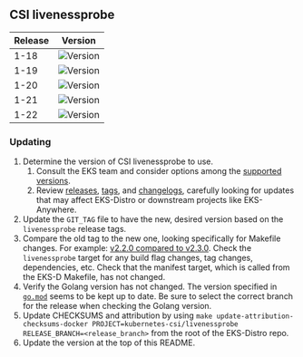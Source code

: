 ## CSI livenessprobe

| Release | Version                                                      |
|---------|--------------------------------------------------------------|
| 1-18    | ![Version](https://img.shields.io/badge/version-v2.6.0-blue) |
| 1-19    | ![Version](https://img.shields.io/badge/version-v2.6.0-blue) |
| 1-20    | ![Version](https://img.shields.io/badge/version-v2.6.0-blue) |
| 1-21    | ![Version](https://img.shields.io/badge/version-v2.6.0-blue) |
| 1-22    | ![Version](https://img.shields.io/badge/version-v2.6.0-blue) |


### Updating

1. Determine the version of CSI livenessprobe to use.
   1. Consult the EKS team and consider options among the 
      [supported versions](https://kubernetes-csi.github.io/docs/livenessprobe.html#supported-versions). 
   2. Review [releases](https://github.com/kubernetes-csi/livenessprobe/releases),
      [tags](https://github.com/kubernetes-csi/livenessprobe/tags),
      and [changelogs](https://github.com/kubernetes-csi/livenessprobe/tree/master/CHANGELOG),
      carefully looking for updates that may affect EKS-Distro or downstream 
      projects like EKS-Anywhere.
2. Update the `GIT_TAG` file to have the new, desired version based on the 
   `livenessprobe` release tags.
3. Compare the old tag to the new one, looking specifically for Makefile changes.
   For example:
   [v2.2.0 compared to v2.3.0](https://github.com/kubernetes-csi/livenessprobe/compare/v2.2.0...v2.3.0).
   Check the `livenessprobe` target for any build flag changes, tag 
   changes, dependencies, etc. Check that the manifest target, which is called
   from the EKS-D Makefile, has not changed.
4. Verify the Golang version has not changed. The version specified in
   [`go.mod`](https://github.com/kubernetes-csi/livenessprobe/blob/master/go.mod)
   seems to be kept up to date. Be sure to select the correct branch for the 
   release when checking the Golang version.
5. Update CHECKSUMS and attribution by using
   `make update-attribution-checksums-docker PROJECT=kubernetes-csi/livenessprobe RELEASE_BRANCH=<release_branch>` 
   from the root of the EKS-Distro repo.
6. Update the version at the top of this README.
